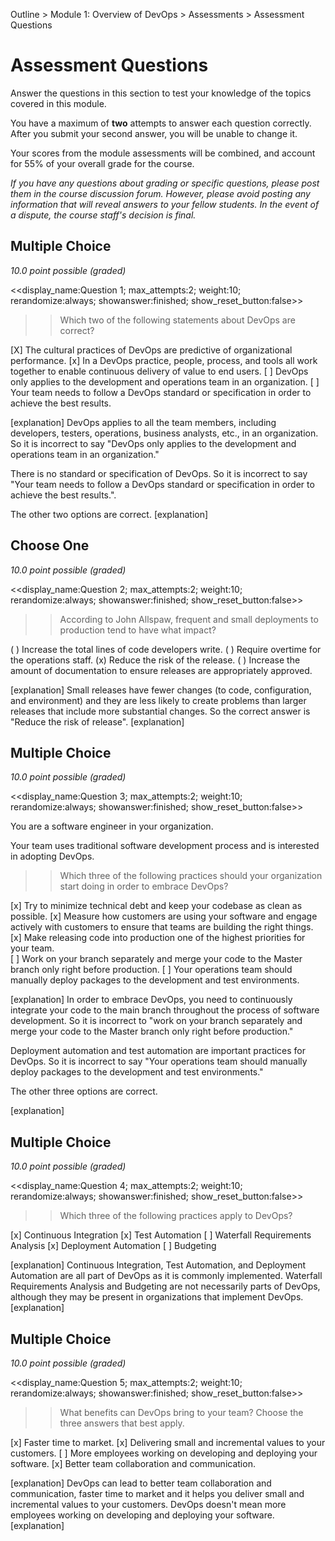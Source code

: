 Outline > Module 1: Overview of DevOps > Assessments > Assessment Questions 

# Assessment Questions #

Answer the questions in this section to test your knowledge of the topics covered in this module.

You have a maximum of **two** attempts to answer each question correctly. After you submit your second answer, you will be unable to change it.

Your scores from the module assessments will be combined, and account for 55% of your overall grade for the course.

*If you have any questions about grading or specific questions, please post them in the course discussion forum. However, please avoid posting any information that will reveal answers to your fellow students. In the event of a dispute, the course staff's decision is final.*

## Multiple Choice ##
*10.0 point possible (graded)*

<<display_name:Question 1; max_attempts:2; weight:10; rerandomize:always; showanswer:finished; show_reset_button:false>>

>>Which two of the following statements about DevOps are correct? 

[X] The cultural practices of DevOps are predictive of organizational performance. 
[x] In a DevOps practice, people, process, and tools all work together to enable continuous delivery of value to end users. 
[ ] DevOps only applies to the development and operations team in an organization. 
[ ] Your team needs to follow a DevOps standard or specification in order to achieve the best results.  

[explanation]
DevOps applies to all the team members, including developers, testers, operations, business analysts, etc., in an organization. So it is incorrect to say "DevOps only applies to the development and operations team in an organization."

There is no standard or specification of DevOps. So it is incorrect to say "Your team needs to follow a DevOps standard or specification in order to achieve the best results.". 

The other two options are correct. 
[explanation]


## Choose One ##
*10.0 point possible (graded)*

<<display_name:Question 2; max_attempts:2; weight:10; rerandomize:always; showanswer:finished; show_reset_button:false>>

>>According to John Allspaw, frequent and small deployments to production tend to have what impact?

( ) Increase the total lines of code developers write.
( ) Require overtime for the operations staff.
(x) Reduce the risk of the release.
( ) Increase the amount of documentation to ensure releases are appropriately approved.

[explanation]
Small releases have fewer changes (to code, configuration, and environment) and they are less likely to create problems than larger releases that include more substantial changes. So the correct answer is "Reduce the risk of release". 
[explanation]


## Multiple Choice ##
*10.0 point possible (graded)*

<<display_name:Question 3; max_attempts:2; weight:10; rerandomize:always; showanswer:finished; show_reset_button:false>>

You are a software engineer in your organization. 

Your team uses traditional software development process and is interested in adopting DevOps.

>>Which three of the following practices should your organization start doing in order to embrace DevOps? 

[x] Try to minimize technical debt and keep your codebase as clean as possible. 
[x] Measure how customers are using your software and engage actively with customers to ensure that teams are building the right things.
[x] Make releasing code into production one of the highest priorities for your team.  
[ ] Work on your branch separately and merge your code to the Master branch only right before production. 
[ ] Your operations team should manually deploy packages to the development and test environments. 

[explanation]
In order to embrace DevOps, you need to continuously integrate your code to the main branch throughout the process of software development. So it is incorrect to "work on your branch separately and merge your code to the Master branch only right before production."

Deployment automation and test automation are important practices for DevOps. So it is incorrect to say "Your operations team should manually deploy packages to the development and test environments."

The other three options are correct. 

[explanation]


## Multiple Choice ##
*10.0 point possible (graded)*

<<display_name:Question 4; max_attempts:2; weight:10; rerandomize:always; showanswer:finished; show_reset_button:false>>

>>Which three of the following practices apply to DevOps?

[x] Continuous Integration
[x] Test Automation
[ ] Waterfall Requirements Analysis
[x] Deployment Automation
[ ] Budgeting

[explanation]
Continuous Integration, Test Automation, and Deployment Automation are all part of DevOps as it is commonly implemented. Waterfall Requirements Analysis and Budgeting are not necessarily parts of DevOps, although they may be present in organizations that implement DevOps. 
[explanation]


## Multiple Choice ##
*10.0 point possible (graded)*

<<display_name:Question 5; max_attempts:2; weight:10; rerandomize:always; showanswer:finished; show_reset_button:false>>

>>What benefits can DevOps bring to your team? Choose the three answers that best apply. 

[x] Faster time to market.
[x] Delivering small and incremental values to your customers. 
[ ] More employees working on developing and deploying your software. 
[x] Better team collaboration and communication. 

[explanation]
DevOps can lead to better team collaboration and communication, faster time to market and it helps you deliver small and incremental values to your customers. DevOps doesn't mean more employees working on developing and deploying your software. 
[explanation]

